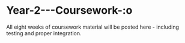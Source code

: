 # Year-2---Coursework-:o
All eight weeks of coursework material will be posted here - including testing and proper integration.
